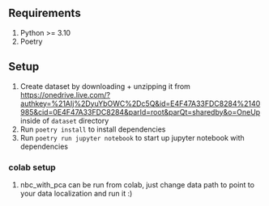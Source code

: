 ## Requirements

1. Python >= 3.10
2. Poetry

## Setup

1. Create dataset by downloading + unzipping it from https://onedrive.live.com/?authkey=%21AIj%2DyuYbOWC%2Dc5Q&id=E4F47A33FDC8284%2140985&cid=0E4F47A33FDC8284&parId=root&parQt=sharedby&o=OneUp inside of `dataset` directory
2. Run `poetry install` to install dependencies
3. Run `poetry run jupyter notebook` to start up jupyter notebook with dependencies

### colab setup
1. nbc_with_pca can be run from colab, just change data path to point to your data localization and run it :)
